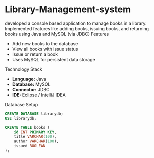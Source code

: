 # Library-Management-system
developed a console based application to manage books in a library. Implemented features like adding books, issuing books, and returning books using Java and MySQL (via JDBC)
Features
- Add new books to the database  
- View all books with issue status  
- Issue or return a book  
- Uses MySQL for persistent data storage  


Technology Stack
- **Language:** Java  
- **Database:** MySQL  
- **Connector:** JDBC  
- **IDE:** Eclipse / IntelliJ IDEA  

Database Setup
```sql
CREATE DATABASE librarydb;
USE librarydb;

CREATE TABLE books (
    id INT PRIMARY KEY,
    title VARCHAR(100),
    author VARCHAR(100),
    issued BOOLEAN
);
